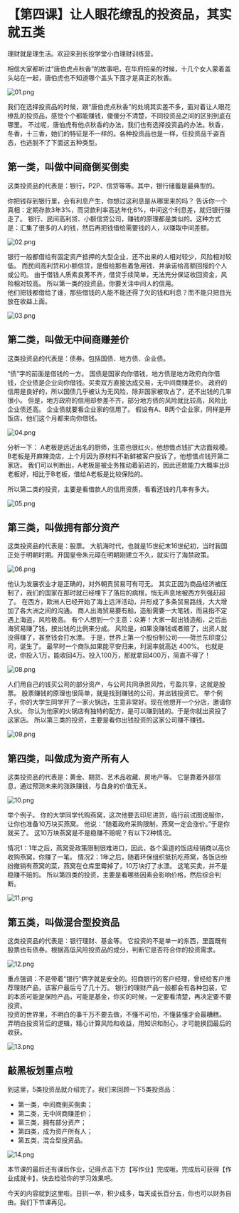# 【第四课】让人眼花缭乱的投资品，其实就五类
理财就是理生活。欢迎来到长投学堂小白理财训练营。

相信大家都听过“唐伯虎点秋香”的故事吧，在华府招亲的时候，十几个女人蒙着盖头站在一起，唐伯虎也不知道哪个盖头下面才是真正的秋香。

![01.png](assets/01.png)
    
我们在选择投资品的时候，跟“唐伯虎点秋香”的处境其实差不多，面对着让人眼花缭乱的投资品，感觉个个都能赚钱，傻傻分不清楚，不同投资品之间的区别到底在哪里。
不过呢，唐伯虎有他点秋香的办法，我们也有选择投资品的办法。秋香，冬香，十三香，她们的特征是不一样的。各种投资品也是一样，任投资品千姿百态，也逃脱不了下面这五种类型。
     
## 第一类，叫做中间商倒买倒卖
     
   
这类投资品的代表是：银行，P2P、信贷等等。其中，银行储蓄是最典型的。
    
你把钱存到银行里，会有利息产生，你想过这利息是从哪里来的吗？
告诉你一个真相：定期存款3年3%，而贷款利率高达年化6%，中间这个利息差，就归银行赚走了。
银行、民间高利贷、小额信贷公司，赚钱的原理都是类似的。这种方式是：汇集了很多的人的钱，然后再把钱借给需要钱的人，以赚取中间差额。

![02.png](assets/02.png)
    
银行一般都借给有固定资产抵押的大型企业，还不出来的人相对较少，风险相对较低。
而民间高利贷和小额信贷，是借给那些着急用钱、并承诺给高额回报的个人或公司。
由于借钱人质素良莠不齐，借贷手续简单，无法充分保证收回资金，风险相对较高。
所以第一类的投资品，你要关注中间人的信用。    
他们把钱都借给了谁，那些借钱的人能不能还得了欠的钱和利息？而不能只把目光放在收益上面。  

![03.png](assets/03.png)  
    
     
## 第二类，叫做无中间商赚差价
     
   
这类投资品的代表是：债券。包括国债、地方债、企业债。
    
“债”字的前面是借钱的一方。
国债是国家向你借钱，地方债是地方政府向你借钱，企业债是企业向你借钱。买卖双方直接达成交易，无中间商赚差价。
政府的信用是良好的，所以国债几乎被认为无风险，除非国家被攻占了，还不出钱的几率很小。
但是，地方政府的信用却参差不齐，部分地方债的风险就比较高，风险比企业债还高。
企业债就要看企业家的信用了。
假设有A、B两个企业家，同样是开饭店，他们这个月都来向你借钱。

![04.png](assets/04.png)
    
分析一下：
A老板是远近出名的厨师，生意也很红火，他想借点钱扩大店面规模。
B老板是开麻辣烫店，上个月因为原材料不新鲜被客户投诉了，他想借点钱开第二家店。
我们可以判断出，A老板是被业务推动着前进的，因此还款能力大概率比B老板好，相比于B老板，借给A老板是比较保险的。

所以第二类的投资，主要是看借款人的信用资质，看看还钱的几率有多大。    

![05.png](assets/05.png)
    
     
## 第三类，叫做拥有部分资产
     
   
这类投资品的代表是：股票。
大航海时代，也就是15世纪末16世纪初，当时我国正处于明朝时期。开国皇帝朱元璋在明朝刚建立不久，就实行了海禁政策。

![06.png](assets/06.png)
    
他认为发展农业才是正确的，对外朝贡贸易可有可无。
其实正因为商品经济被压制了，我们的国家在那时就已经埋下了落后的病根，悄无声息地被西方列强赶超了。
在西方，欧洲人已经开始了海上远洋活动，并形成了多条贸易路线，大大增加了各大洲之间的沟通。
商人出海贸易要有船，造船需要一大笔钱，而且指不定遇上海盗，风险极高。
有个人想到一个主意：众筹！大家一起出钱造船，之后出海贸易赚了钱，按出钱的比例来分成。
风险是，如果没赚钱或者赔了，出资人就没得赚了，甚至钱会打水漂。
于是，世界上第一个股份制公司——荷兰东印度公司，诞生了。
最早时一个商队如果能平安归来，利润率就高达 400%。
也就是说，你投入1万，能收回4万。投入100万，那就拿回400万，简直不得了！

![08.png](assets/08.png)
    
人们用自己的钱买公司的部分资产，与公司共同承担风险，亏盈共享，这就是股票。
股票赚钱的原理也很简单，就是找到赚钱的公司，并出钱投资它。
举个例子，你的大学生同学开了一家火锅店，生意非常好。现在他想开一个分店，邀请你入伙。
你认为他家的火锅店有独特的配方，是可以赚到钱的。于是你就出资投了这家店。
所以第三类的投资，主要是看你出钱投资的这家公司赚不赚钱。 

![09.png](assets/09.png)   
    
     
## 第四类，叫做成为资产所有人
     
   
这类投资品的代表是：黄金、期货、艺术品收藏、房地产等。
它是靠着外部信息，通过预测未来的涨跌赚钱，与自身的价值无关。

![10.png](assets/10.png)
    
举个例子。
你的大学同学代购燕窝，这次他要去印尼进货，临行前试图说服你，让你也准备10万块买燕窝。
他说：“随着政府采购限制，燕窝一定会涨价。”于是你就买了。
这10万块燕窝是不是稳赚不赔呢？有以下2种情况。
    
情况1：1年之后，燕窝受政策限制很难进口，因此，各个渠道的饭店经销商以高价收购燕窝，你赚了一笔。
情况2：1年之后，随着环保组织抵抗吃燕窝，各饭店纷纷撤销有燕窝的菜，燕窝在仓库里霉掉了，10万块打了水漂。
这笔买卖，并不是稳赚不赔的。
所以第四类的投资，主要是看哪些因素会影响价格，然后综合判断。 

![11.png](assets/11.png)   
    
     
## 第五类，叫做混合型投资品
     
   
这类投资品的代表是：银行理财、基金等。
它投资的不是单一的东西，里面既有股票也有债券。根据高低风险投资品的成分，判断它是否符合你的投资需求。

![12.png](assets/12.png)
    
重点强调：不是带着“银行”俩字就是安全的。招商银行的客户经理，曾经给客户推荐理财产品，该客户最后亏了几十万。
银行的理财产品一般都会有各种包装，它的本质可能是保险产品，可能是基金，你买的时候，一定要看清楚，再决定要不要投资。    
投资的世界里，不明白的事千万不要去做，不懂不可怕，不懂装懂才会最糟糕。
弄明白投资背后的逻辑，精心计算风险和收益，用知识和耐心，才可能换回最后的收获。

![13.png](assets/13.png)
    
     
## 敲黑板划重点啦
     
   
到这里，5类投资品就介绍完了。我们来回顾一下5类投资品：

* 第一类，中间商倒买倒卖；
* 第二类，无中间商赚差价；
* 第三类，拥有部分资产；
* 第四类，成为资产所有人；
* 第五类，混合型投资品。

![14.png](assets/14.png)
    
本节课的最后还有课后作业，记得点击下方【写作业】完成哦，完成后可获得【作业成就卡】，快去检验你的学习效果吧。  
  
今天的内容就到这里啦。日拱一卒，积少成多，每天成长百分五，你也可以财务自由。我们下节课再见。

